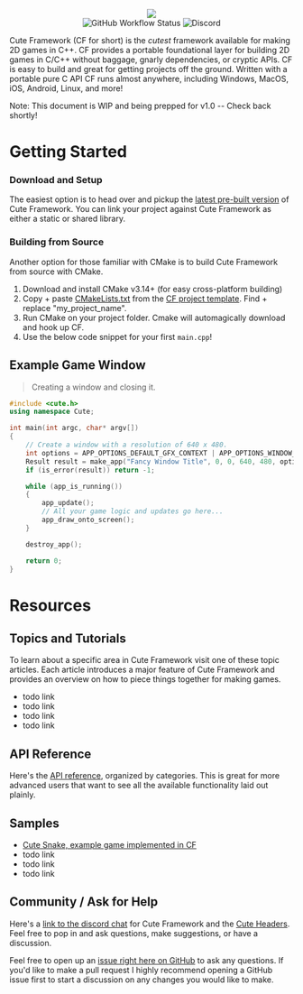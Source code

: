 <p align="center">
<img src=https://github.com/RandyGaul/cute_framework/blob/master/logo.png>
<br>
<img alt="GitHub Workflow Status" src="https://img.shields.io/github/actions/workflow/status/randygaul/cute_framework/build.yml">
<img alt="Discord" src="https://img.shields.io/discord/432009046833233930?label=discord">
</p>

Cute Framework (CF for short) is the *cutest* framework available for making 2D games in C++. CF provides a portable foundational layer for building 2D games in C/C++ without baggage, gnarly dependencies, or cryptic APIs. CF is easy to build and great for getting projects off the ground. Written with a portable pure C API CF runs almost anywhere, including Windows, MacOS, iOS, Android, Linux, and more!

Note: This document is WIP and being prepped for v1.0 -- Check back shortly!

# Getting Started

### Download and Setup

The easiest option is to head over and pickup the [latest pre-built version](https://github.com/randygaul/cute_framework/releases/latest) of Cute Framework. You can link your project against Cute Framework as either a static or shared library.

### Building from Source

Another option for those familiar with CMake is to build Cute Framework from source with CMake.

1. Download and install CMake v3.14+ (for easy cross-platform building)
2. Copy + paste [CMakeLists.txt](https://github.com/RandyGaul/cute_framework_project_template/blob/main/CMakeLists.txt) from the [CF project template](https://github.com/RandyGaul/cute_framework_project_template). Find + replace "my_project_name".
3. Run CMake on your project folder. Cmake will automagically download and hook up CF.
4. Use the below code snippet for your first `main.cpp`!

## Example Game Window

> Creating a window and closing it.

```cpp
#include <cute.h>
using namespace Cute;

int main(int argc, char* argv[])
{
	// Create a window with a resolution of 640 x 480.
	int options = APP_OPTIONS_DEFAULT_GFX_CONTEXT | APP_OPTIONS_WINDOW_POS_CENTERED;
	Result result = make_app("Fancy Window Title", 0, 0, 640, 480, options, argv[0]);
	if (is_error(result)) return -1;

	while (app_is_running())
	{
		app_update();
		// All your game logic and updates go here...
		app_draw_onto_screen();
	}

	destroy_app();

	return 0;
}
```

# Resources

## Topics and Tutorials

To learn about a specific area in Cute Framework visit one of these topic articles. Each article introduces a major feature of Cute Framework and provides an overview on how to piece things together for making games.

* todo link
* todo link
* todo link
* todo link

## API Reference

Here's the [API reference](https://randygaul.github.io/cute_framework/#/), organized by categories. This is great for more advanced users that want to see all the available functionality laid out plainly.

## Samples

- [Cute Snake, example game implemented in CF](https://github.com/RandyGaul/cute_snake)
- todo link
- todo link
- todo link

## Community / Ask for Help

Here's a [link to the discord chat](https://discord.gg/2DFHRmX) for Cute Framework and the [Cute Headers](https://github.com/RandyGaul/cute_headers). Feel free to pop in and ask questions, make suggestions, or have a discussion.

Feel free to open up an [issue right here on GitHub](https://github.com/RandyGaul/cute_framework/issues) to ask any questions. If you'd like to make a pull request I highly recommend opening a GitHub issue first to start a discussion on any changes you would like to make.

